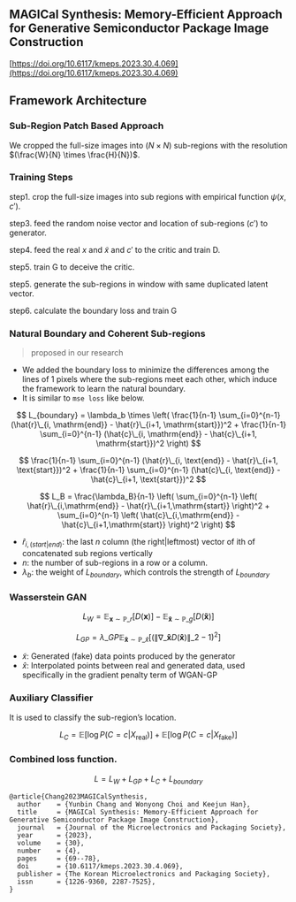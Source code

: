 
<script type="text/javascript" async
  src="https://cdnjs.cloudflare.com/ajax/libs/mathjax/2.7.7/MathJax.js?config=TeX-MML-AM_CHTML">
</script>

## MAGICal Synthesis: Memory-Efficient Approach for Generative Semiconductor Package Image Construction

[https://doi.org/10.6117/kmeps.2023.30.4.069](https://doi.org/10.6117/kmeps.2023.30.4.069)


## Framework Architecture

### Sub-Region Patch Based Approach

We cropped the full-size images into ($N \times N$) sub-regions with the resolution $(\frac{W}{N} \times \frac{H}{N})$.

### Training Steps

step1. crop the full-size images into sub regions with empirical function $\psi(x, c')$.

step3. feed the random noise vector and location of sub-regions ($c'$) to generator.

step4. feed the real $x$ and $\tilde{x}$ and $c'$ to the critic and train D.

step5. train G to deceive the critic.

step5. generate the sub-regions in window with same duplicated latent vector.

step6. calculate the boundary loss and train G


### Natural Boundary and Coherent Sub-regions

> proposed in our research   



- We added the boundary loss to minimize the differences among the lines of 1 pixels where the sub-regions meet each other, which induce the framework to learn the natural boundary.
- It is similar to `mse loss` like below.

$$
L_{boundary} = \lambda_b \times \left( \frac{1}{n-1} \sum_{i=0}^{n-1} (\hat{r}\_{i, \mathrm{end}} - \hat{r}\_{i+1, \mathrm{start}})^2 + \frac{1}{n-1} \sum_{i=0}^{n-1} (\hat{c}\_{i, \mathrm{end}} - \hat{c}\_{i+1, \mathrm{start}})^2 \right)
$$

$$
\frac{1}{n-1} \sum_{i=0}^{n-1} (\hat{r}\_{i, \text{end}} - \hat{r}\_{i+1, \text{start}})^2 + \frac{1}{n-1} \sum_{i=0}^{n-1} (\hat{c}\_{i, \text{end}} - \hat{c}\_{i+1, \text{start}})^2
$$

$$
L_B = \frac{\lambda_B}{n-1} \left( \sum_{i=0}^{n-1} \left( \hat{r}\_{i,\mathrm{end}} - \hat{r}\_{i+1,\mathrm{start}} \right)^2 + \sum_{i=0}^{n-1} \left( \hat{c}\_{i,\mathrm{end}} - \hat{c}\_{i+1,\mathrm{start}} \right)^2 \right)
$$


- $\hat{r}_{i, (start|end)}$: the last $n$ column (the right|leftmost) vector of ith of concatenated sub regions vertically
- $n$: the number of sub-regions in a row or a column.
- $\lambda_b$: the weight of $L_{boundary}$, which controls the strength of $L_{boundary}$


   

### Wasserstein GAN

$$
L_W = \mathbb{E}_{\mathbf{x} \sim \mathbb{P}\_r}[D(\mathbf{x})] - \mathbb{E}_{\mathbf{\tilde{x}} \sim \mathbb{P}\_g}[D(\mathbf{\tilde{x}})]
$$



$$
L_{GP} = \lambda\_{GP} \mathbb{E}_{\mathbf{\hat{x}} \sim \mathbb{P}\_{\hat{x}}} \left[ \left( \|\nabla\_{\mathbf{\hat{x}}} D(\mathbf{\hat{x}})\|\_2 - 1 \right)^2 \right]
$$



- $\tilde{x}$: Generated (fake) data points produced by the generator
- $\hat{x}$: Interpolated points between real and generated data, used specifically in the gradient penalty term of WGAN-GP

### Auxiliary Classifier

It is used to classify the sub-region’s location.

$$
L_C = \mathbb{E}[\log P(C = c | X_{\text{real}})] + \mathbb{E}[\log P(C = c | X_{\text{fake}})]
$$

### Combined loss function.

$$
L = L_W + L_{GP} + L_C + L_{boundary}
$$

```
@article{Chang2023MAGICalSynthesis,
  author    = {Yunbin Chang and Wonyong Choi and Keejun Han},
  title     = {MAGICal Synthesis: Memory-Efficient Approach for Generative Semiconductor Package Image Construction},
  journal   = {Journal of the Microelectronics and Packaging Society},
  year      = {2023},
  volume    = {30},
  number    = {4},
  pages     = {69--78},
  doi       = {10.6117/kmeps.2023.30.4.069},
  publisher = {The Korean Microelectronics and Packaging Society},
  issn      = {1226-9360, 2287-7525},
}
```
